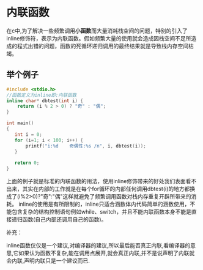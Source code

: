 # 内联函数

在c中,为了解决一些频繁调用**小函数**而大量消耗栈空间的问题，特别的引入了inline修饰符，表示为内联函数。假如频繁大量的使用就会造成因栈空间不足所造成的程式出错的问题，函数的死循环递归调用的最终结果就是导致栈内存空间枯竭。

## 举个例子

```c++
#include <stdio.h>
//函数定义为inline即:内联函数
inline char* dbtest(int i) {
    return (i % 2 > 0) ? "奇" : "偶";
} 

int main()
{
   int i = 0;
   for (i=1; i < 100; i++) {
       printf("i:%d    奇偶性:%s /n", i, dbtest(i));    
   }
    
   return 0;
}
```

上面的例子就是标准的内联函数的用法，使用inline修饰带来的好处我们表面看不出来，其实在内部的工作就是在每个for循环的内部任何调用dbtest(i)的地方都换成了(i%2>0)?"奇":"偶"这样就避免了频繁调用函数对栈内存重复开辟所带来的消耗。
inline的使用是有所限制的，inline只适合涵数体内代码简单的涵数使用，不能包含复杂的结构控制语句例如while、switch，并且不能内联函数本身不能是直接递归函数(自己内部还调用自己的函数)。

补充：

inline函数仅仅是一个建议,对编译器的建议,所以最后能否真正内联,看编译器的意思,它如果认为函数不复杂,能在调用点展开,就会真正内联,并不是说声明了内联就会内联,声明内联只是一个建议而已. 





